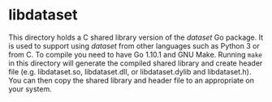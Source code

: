 
# libdataset

This directory holds a C shared library version of the _dataset_ Go package. It is used
to support using _dataset_ from other languages such as Python 3 or from C. To compile
you need to have Go 1.10.1 and GNU Make. Running `make` in this directory will generate
the compiled shared library and create header file (e.g. libdataset.so, libdataset.dll,
or libdataset.dylib and libdataset.h).  You can then copy the shared library and header
file to an appropriate on your system.

